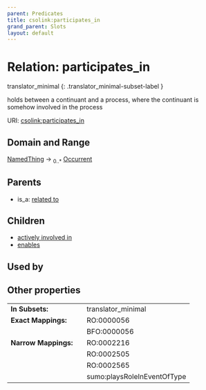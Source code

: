 ```yaml
---
parent: Predicates
title: csolink:participates_in
grand_parent: Slots
layout: default
---
```


# Relation: participates_in

translator_minimal
{: .translator_minimal-subset-label }


holds between a continuant and a process, where the continuant is somehow involved in the process

URI: [csolink:participates_in](https://w3id.org/csolink/vocab/participates_in)

## Domain and Range

[NamedThing](NamedThing.md) ->  <sub>0..*</sub> [Occurrent](Occurrent.md)

## Parents

 *  is_a: [related to](related_to.md)

## Children

 *  [actively involved in](actively_involved_in.md)
 *  [enables](enables.md)

## Used by


## Other properties

|  |  |  |
| --- | --- | --- |
| **In Subsets:** | | translator_minimal |
| **Exact Mappings:** | | RO:0000056 |
|  | | BFO:0000056 |
| **Narrow Mappings:** | | RO:0002216 |
|  | | RO:0002505 |
|  | | RO:0002565 |
|  | | sumo:playsRoleInEventOfType |

